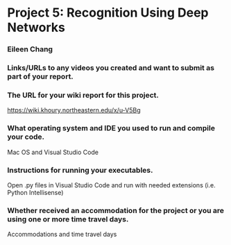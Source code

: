 # Project 5: Recognition Using Deep Networks
### Eileen Chang

### Links/URLs to any videos you created and want to submit as part of your report.

### The URL for your wiki report for this project.
https://wiki.khoury.northeastern.edu/x/u-V5Bg 

### What operating system and IDE you used to run and compile your code.
Mac OS and Visual Studio Code

### Instructions for running your executables.
Open .py files in Visual Studio Code and run with needed extensions (i.e. Python Intellisense)

### Whether received an accommodation for the project or you are using one or more time travel days.
Accommodations and time travel days 